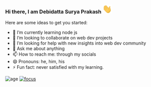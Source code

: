 ### Hi there, I am Debidatta Surya Prakash <img src="https://raw.githubusercontent.com/ABSphreak/ABSphreak/master/gifs/Hi.gif" width="30px" style="max-width:100%;">

Here are some ideas to get you started:

- 🌱 I’m currently learning node js
- 👯 I’m looking to collaborate on web dev projects
- 🤔 I’m looking for help with new insights into web dev community
- 💬 Ask me about anything
- 📫 How to reach me: through my socials
- 😄 Pronouns: he, him, his
- ⚡ Fun fact: never satisfied with my learning.

<p>
<img src="https://img.shields.io/badge/age-20-blue" alt="age" data-canonical-src="https://img.shields.io/badge/age-20-blue" style="max-width:100%;">
<a target="_blank" rel="noopener noreferrer" href="https://camo.githubusercontent.com/c1a01ddb58e7b6923314da9ad1142f993a25ffc8d31183bc1ffe66ea386697af/68747470733a2f2f696d672e736869656c64732e696f2f62616467652f666f6375732d46756c6c537461636b2d627269676874677265656e"><img src="https://camo.githubusercontent.com/c1a01ddb58e7b6923314da9ad1142f993a25ffc8d31183bc1ffe66ea386697af/68747470733a2f2f696d672e736869656c64732e696f2f62616467652f666f6375732d46756c6c537461636b2d627269676874677265656e" alt="focus" data-canonical-src="https://img.shields.io/badge/focus-WebDev-brightgreen" style="max-width:100%;"></a>
</p>
